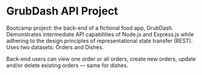 # GrubDash API Project

Bootcamp project: the back-end of a fictional food app, GrubDash. Demonstrates intermediate API capabilities of Node.js and Express.js while adhering to the design principles of representational state transfer (REST). Uses two datasets: Orders and Dishes.

Back-end users can view one order or all orders, create new orders, update and/or delete existing orders — same for dishes.
